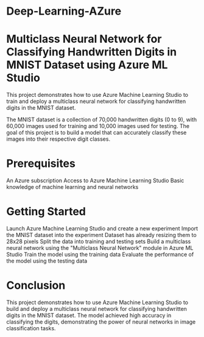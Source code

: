 # Deep-Learning-AZure
# Multiclass Neural Network for Classifying Handwritten Digits in MNIST Dataset using Azure ML Studio
This project demonstrates how to use Azure Machine Learning Studio to train and deploy a multiclass neural network for classifying handwritten digits in the MNIST dataset.

The MNIST dataset is a collection of 70,000 handwritten digits (0 to 9), with 60,000 images used for training and 10,000 images used for testing. The goal of this project is to build a model that can accurately classify these images into their respective digit classes.

# Prerequisites
An Azure subscription
Access to Azure Machine Learning Studio
Basic knowledge of machine learning and neural networks
# Getting Started
Launch Azure Machine Learning Studio and create a new experiment
Import the MNIST dataset into the experiment
Dataset has already resizing them to 28x28 pixels 
Split the data into training and testing sets
Build a multiclass neural network using the "Multiclass Neural Network" module in Azure ML Studio
Train the model using the training data
Evaluate the performance of the model using the testing data

# Conclusion
This project demonstrates how to use Azure Machine Learning Studio to build and deploy a multiclass neural network for classifying handwritten digits in the MNIST dataset. The model achieved high accuracy in classifying the digits, demonstrating the power of neural networks in image classification tasks.
